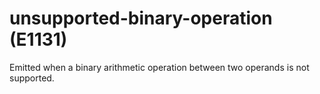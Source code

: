 # unsupported-binary-operation (E1131)

Emitted when a binary arithmetic operation between two operands is not
supported.
